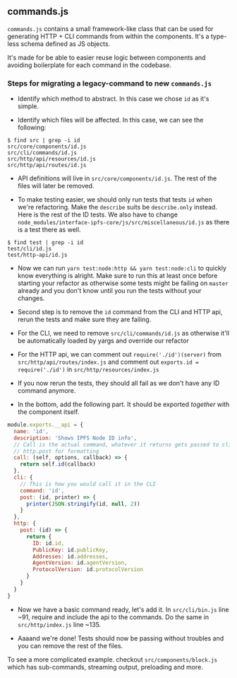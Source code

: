 ## commands.js

`commands.js` contains a small framework-like class that can be used for generating
HTTP + CLI commands from within the components. It's a type-less schema defined as
JS objects.

It's made for be able to easier reuse logic between components and avoiding boilerplate
for each command in the codebase.






### Steps for migrating a legacy-command to new `commands.js`

- Identify which method to abstract. In this case we chose `id` as it's simple.

- Identify which files will be affected. In this case, we can see the following:

```console
$ find src | grep -i id
src/core/components/id.js
src/cli/commands/id.js
src/http/api/resources/id.js
src/http/api/routes/id.js
```

- API definitions will live in `src/core/components/id.js`. The rest of the files
  will later be removed.

- To make testing easier, we should only run tests that tests `id` when we're
  refactoring. Make the `describe` suits be `describe.only` instead. Here is the
  rest of the ID tests. We also have to change `node_modules/interface-ipfs-core/js/src/miscellaneous/id.js`
  as there is a test there as well.

```
$ find test | grep -i id
test/cli/id.js
test/http-api/id.js
```

- Now we can run `yarn test:node:http && yarn test:node:cli` to quickly know
  everything is alright. Make sure to run this at least once before starting your
  refactor as otherwise some tests might be failing on `master` already and you
  don't know until you run the tests without your changes.

- Second step is to remove the `id` command from the CLI and HTTP api, rerun the
  tests and make sure they are failing.

- For the CLI, we need to remove `src/cli/commands/id.js` as otherwise it'll be
  automatically loaded by yargs and override our refactor

- For the HTTP api, we can comment out `require('./id')(server)` from `src/http/api/routes/index.js`
  and comment out `exports.id = require('./id')` in `src/http/resources/index.js`

- If you now rerun the tests, they should all fail as we don't have any ID command anymore.

- In the bottom, add the following part. It should be exported *together* with the component
  itself.

```js
module.exports.__api = {
  name: 'id',
  description: 'Shows IPFS Node ID info',
  // Call is the actual command, whatever it returns gets passed to cli.post and
  // http.post for formatting
  call: (self, options, callback) => {
    return self.id(callback)
  },
  cli: {
    // This is how you would call it in the CLI
    command: 'id',
    post: (id, printer) => {
      printer(JSON.stringify(id, null, 2))
    }
  },
  http: {
    post: (id) => {
      return {
        ID: id.id,
        PublicKey: id.publicKey,
        Addresses: id.addresses,
        AgentVersion: id.agentVersion,
        ProtocolVersion: id.protocolVersion
      }
    }
  }
}
```

- Now we have a basic command ready, let's add it. In `src/cli/bin.js` line ~91,
  require and include the api to the commands. Do the same in `src/http/index.js` line ~135.

- Aaaand we're done! Tests should now be passing without troubles and you can remove the
  rest of the files.

To see a more complicated example. checkout `src/components/block.js` which has sub-commands,
streaming output, preloading and more.
